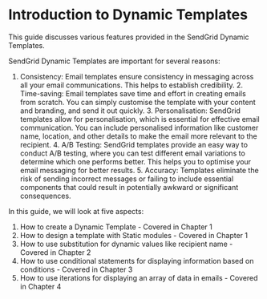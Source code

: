 # Introduction to Dynamic Templates

This guide discusses various features provided in the SendGrid Dynamic Templates.

SendGrid Dynamic Templates are important for several reasons:

1. Consistency: Email templates ensure consistency in messaging across all your email
                        communications. This helps to establish credibility.
                        2. Time-saving: Email templates save time and effort in creating emails from scratch. You can
                        simply customise the template with your content and branding, and send it out quickly.
                        3. Personalisation: SendGrid templates allow for personalisation, which is essential for
                        effective email communication. You can include personalised information like customer name,
                        location, and other details to make the email more relevant to the recipient.
                        4. A/B Testing: SendGrid templates provide an easy way to conduct A/B testing, where you can
                        test different email variations to determine which one performs better. This helps you to
                        optimise your email messaging for better results.
                        5. Accuracy: Templates eliminate the risk of sending incorrect messages or failing to include
                        essential components that could result in potentially awkward or significant consequences.

 In this guide, we will look at five aspects:
 
 1) How to create a Dynamic Template - Covered in
  Chapter 1
 2) How to design a template with Static modules -
  Covered in Chapter 1
 3) How to use substitution for dynamic values like
  recipient name - Covered in Chapter 2
 4) How to use conditional statements for displaying
  information based on conditions - Covered in Chapter 3
 5) How to use iterations for displaying an array of
  data in emails - Covered in Chapter 4